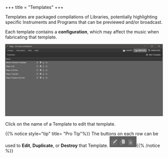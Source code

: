 +++
title = "Templates"
+++

Templates are packaged compilations of Libraries, potentially highlighting specific Instruments and Programs that can be previewed and/or broadcast.

Each template contains a **configuration**, which may affect the music when fabricating that template.

![Templates](templates.png)

Click on the name of a Template to edit that template.

{{% notice style="tip" title= "Pro Tip"%}}
The buttons on each row can be used
to **Edit**, **Duplicate**, or **Destroy** that Template.
![Templates Buttons](templatesbuttons.png){{% /notice %}}